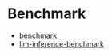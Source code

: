 # Benchmark

- [benchmark](https://github.com/fw-ai/benchmark/tree/main)
- [llm-inference-benchmark](https://github.com/ninehills/llm-inference-benchmark/tree/main)
